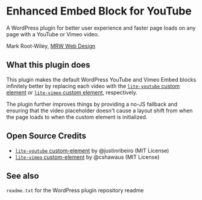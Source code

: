 # Enhanced Embed Block for YouTube

A WordPress plugin for better user experience and faster page loads on any page with a YouTube or Vimeo video.

Mark Root-Wiley, [MRW Web Design](https://MRWweb.com)

## What this plugin does

This plugin makes the default WordPress YouTube and Vimeo Embed blocks infinitely better by replacing each video with the [`lite-youtube` custom element](https://github.com/justinribeiro/lite-youtube) or [`lite-vimeo` custom element](https://github.com/cshawaus/lite-vimeo), respectively.

The plugin further improves things by providing a no-JS fallback and ensuring that the video placeholder doesn't cause a layout shift from when the page loads to when the custom element is initialized.

## Open Source Credits

- [`lite-youtube` custom-element](https://github.com/justinribeiro/lite-youtube) by @justinribeiro (MIT License)
- [`lite-vimeo` custom-element](https://github.com/cshawaus/lite-vimeo) by @cshawaus (MIT License)

## See also

`readme.txt` for the WordPress plugin repository readme
